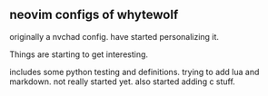 ## neovim configs of whytewolf

originally a nvchad config. have started personalizing it.

Things are starting to get interesting. 

includes some python testing and definitions. 
trying to add lua and markdown. not really started yet.
also started adding c stuff. 
